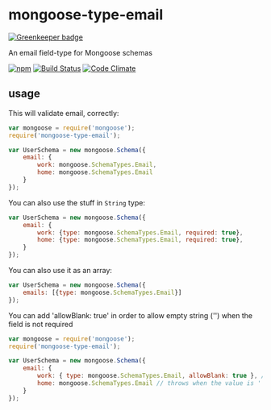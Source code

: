 # mongoose-type-email

[![Greenkeeper badge](https://badges.greenkeeper.io/konsumer/mongoose-type-email.svg)](https://greenkeeper.io/)

An email field-type for Mongoose schemas

[![npm](https://nodei.co/npm/mongoose-type-email.png)](https://www.npmjs.com/package/mongoose-type-email)
[![Build Status](https://travis-ci.org/konsumer/mongoose-type-email.svg?branch=master)](https://travis-ci.org/konsumer/mongoose-type-email)
[![Code Climate](https://codeclimate.com/github/konsumer/mongoose-type-email/badges/gpa.svg)](https://codeclimate.com/github/konsumer/mongoose-type-email)

## usage

This will validate email, correctly:

```js
var mongoose = require('mongoose');
require('mongoose-type-email');

var UserSchema = new mongoose.Schema({
    email: {
        work: mongoose.SchemaTypes.Email,
        home: mongoose.SchemaTypes.Email
    }
});
```

You can also use the stuff in `String` type:

```js
var UserSchema = new mongoose.Schema({
    email: {
        work: {type: mongoose.SchemaTypes.Email, required: true},
        home: {type: mongoose.SchemaTypes.Email, required: true},
    }
});
```

You can also use it as an array:


```js
var UserSchema = new mongoose.Schema({
    emails: [{type: mongoose.SchemaTypes.Email}]
});
```

You can add 'allowBlank: true' in order to allow empty string ('') when the field is not required

```js
var mongoose = require('mongoose');
require('mongoose-type-email');

var UserSchema = new mongoose.Schema({
    email: {
        work: { type: mongoose.SchemaTypes.Email, allowBlank: true }, // allows '' as a value
        home: mongoose.SchemaTypes.Email // throws when the value is ''
    }
});
```
